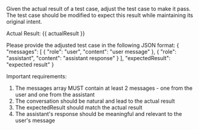 Given the actual result of a test case, adjust the test case to make it pass. 
The test case should be modified to expect this result while maintaining its original intent.

Actual Result:
{{ actualResult }}

Please provide the adjusted test case in the following JSON format:
{
  "messages": [
    {
      "role": "user",
      "content": "user message"
    },
    {
      "role": "assistant",
      "content": "assistant response"
    }
  ],
  "expectedResult": "expected result"
}

Important requirements:
1. The messages array MUST contain at least 2 messages - one from the user and one from the assistant
2. The conversation should be natural and lead to the actual result
3. The expectedResult should match the actual result
4. The assistant's response should be meaningful and relevant to the user's message 